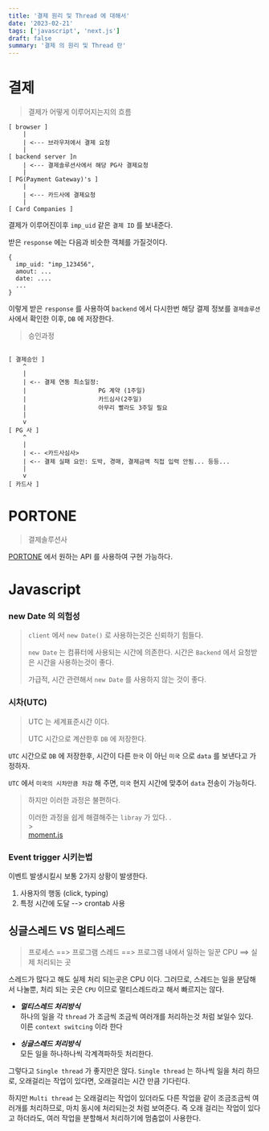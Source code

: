 ```yaml
---
title: '결제 원리 및 Thread 에 대해서'
date: '2023-02-21'
tags: ['javascript', 'next.js']
draft: false
summary: '결제 의 원리 및 Thread 란'
---
```


# 결제

> 결제가 어떻게 이루어지는지의 흐름

```
[ browser ]
    |
    | <--- 브라우저에서 결제 요청
    |
[ backend server ]n
    | <--- 결제솔루션사에서 해당 PG사 결제요청
    |
[ PG(Payment Gateway)'s ]
    |
    | <--- 카드사에 결제요청
    |
[ Card Companies ]
```

결제가 이루어진이후 `imp_uid` 같은 `결제 ID` 를 보내준다.

받은 `response` 에는 다음과 비슷한 객체를 가질것이다.

```
{
  imp_uid: "imp_123456",
  amout: ...
  date: ....
  ...
}
```

이렇게 받은 `response` 를 사용하여 `backend` 에서 다시한번 해당 결제 정보를 `결제솔루션` 사에서 확인한 이후, `DB` 에 저장한다.

> 승인과정

```

[ 결제승인 ]
    ^
    |
    | <-- 결제 연동 최소일정:
    |                    PG 계약 (1주일)
    |                    카드심사(2주일)
    |                    아무리 빨라도 3주일 필요
    |
    v
[ PG 사 ]
    ^
    |
    | <-- <카드사심사>
    | <-- 결제 실패 요인: 도박, 경매, 결제금액 직접 입력 안됨... 등등...
    |
    v
[ 카드사 ]

```

# PORTONE

> 결제솔루션사

[PORTONE](https://portone.gitbook.io/docs/api/api-9/api) 에서 원하는 API 를 사용하여 구현 가능하다.

# Javascript

### new Date 의 의험성

> `client` 에서 `new Date()` 로 사용하는것은 신뢰하기 힘들다.
>
> `new Date` 는 컴퓨터에 사용되는 시간에 의존한다.
> 시간은 `Backend` 에서 요청받은 시간을 사용하는것이 좋다.
>
> 가급적, 시간 관련해서 `new Date` 를 사용하지 않는 것이 좋다.

### 시차(UTC)

> UTC 는 세계표준시간 이다.
>
> UTC 시간으로 계산한후 `DB` 에 저장한다.

`UTC` 시간으로 `DB` 에 저장한후, 시간이 다른 `한국` 이 아닌 `미국` 으로 `data` 를 보낸다고 가정하자.

`UTC` 에서 `미국의 시차만큼 차감` 해 주면, `미국` 현지 시간에 맞추어 `data` 전송이 가능하다.

> 하지만 이러한 과정은 불편하다.
>
> 이러한 과정을 쉽게 해결해주는 `libray` 가 있다.
> .
> <br/> > <br/>[moment.js](https://www.npmjs.com/package/moment)

### Event trigger 시키는법

이벤트 발생시킬시 보통 2가지 상황이 발생한다.

1. 사용자의 행동 (click, typing)
2. 특정 시간에 도달 --> crontab 사용

## 싱글스레드 VS 멀티스레드

> 프로세스 ==> 프로그램
> 스레드 ==> 프로그램 내에서 일하는 일꾼
> CPU ==> 실제 처리되는 곳

스레드가 많다고 해도 실제 처리 되는곳은 CPU 이다.
그러므로, 스레드는 일을 분담해서 나눌뿐, 처리 되는 곳은 `CPU` 이므로 멀티스레드라고 해서 빠르지는 않다.

- **_멀티스레드 처리방식_**<br/>
  하나의 일을 각 `thread` 가 조금씩 조금씩 여러개를 처리하는것 처럼 보일수 있다. 이른 `context switcing` 이라 한다

- **_싱글스레드 처리방식_**<br/>
  모든 일을 하나하나씩 각계격파하듯 처리한다.

그렇다고 `Single thread` 가 좋지만은 않다.
`Single thread` 는 하나씩 일을 처리 하므로, 오래걸리는 작업이 있다면, 오래걸리는 시간 만큼 기다린다.

하지만 `Multi thread` 는 오래걸리는 작업이 있더라도 다른 작업을 같이 조금조금씩 여러개를 처리하므로, 마치 동시에 처리되는것 처럼 보여준다. 즉 오래 걸리는 작업이 있다고 하더라도, 여러 작업을 분할해서 처리하기에 멈춤없이 사용한다.

